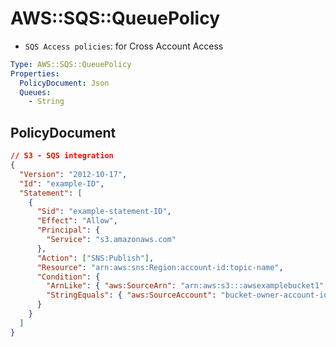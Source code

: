 # AWS::SQS::QueuePolicy

- `SQS Access policies`: for Cross Account Access

```yaml
Type: AWS::SQS::QueuePolicy
Properties:
  PolicyDocument: Json
  Queues:
    - String
```

## PolicyDocument

```json
// S3 - SQS integration
{
  "Version": "2012-10-17",
  "Id": "example-ID",
  "Statement": [
    {
      "Sid": "example-statement-ID",
      "Effect": "Allow",
      "Principal": {
        "Service": "s3.amazonaws.com"
      },
      "Action": ["SNS:Publish"],
      "Resource": "arn:aws:sns:Region:account-id:topic-name",
      "Condition": {
        "ArnLike": { "aws:SourceArn": "arn:aws:s3:::awsexamplebucket1" },
        "StringEquals": { "aws:SourceAccount": "bucket-owner-account-id" }
      }
    }
  ]
}
```
